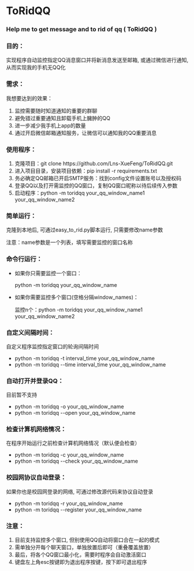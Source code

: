 # ToRidQQ
<h3>Help me to get message and to rid of qq ( ToRidQQ )</h3>

<h3>目的：</h3>
<p>实现程序自动监控指定QQ消息窗口并将新消息发送至邮箱, 或通过微信进行通知, 从而实现我的手机无QQ化</p>

<h3>需求：</h3>
我想要达到的效果：
<ol>
    <li>监控需要随时知道通知的重要的群聊</li>
    <li>避免错过重要通知且卸载手机上臃肿的QQ</li>
    <li>进一步减少我手机上app的数量</li>
    <li>通过开启微信邮箱通知服务，让微信可以通知我的QQ重要消息</li>
</ol>

<h3>使用程序：</h3>
<ol>
    <li>克隆项目：git clone https://github.com/Lns-XueFeng/ToRidQQ.git</li>
    <li>进入项目目录，安装项目依赖：pip install -r requirements.txt</li>
    <li>务必确定QQ邮箱已开启SMTP服务：找到config文件设置账号以及授权码</li>
    <li>登录QQ以及打开需监控的QQ窗口，复制QQ窗口昵称以待后续传入参数</li>
    <li>启动程序：python -m toridqq your_qq_window_name1 your_qq_window_name2</li>
</ol>

<h3>简单运行：</h3>
<p>克隆到本地后, 可通过easy_to_rid.py脚本运行, 只需要修改name参数</p>
<p>注意：name参数是一个列表，填写需要监控的窗口名称</p>

<h3>命令行运行：</h3>
<ul>
    <li>如果你只需要监控一个窗口：</li>
    <p>python -m toridqq your_qq_window_name</p>
    <li>如果你需要监控多个窗口(空格分隔window_names)：</li>
    <p>监控n个：python -m toridqq your_qq_window_name1 your_qq_window_name2</p>
</ul>

<h3>自定义间隔时间：</h3>
<p>自定义程序监控指定窗口的轮询间隔时间</p>
<ul>
    <li>python -m toridqq -t interval_time your_qq_window_name</li>
    <li>python -m toridqq --time interval_time your_qq_window_name</li>
</ul>

<h3>自动打开并登录QQ：</h3>
<p>目前暂不支持</p>
<ul>
    <li>python -m toridqq -o your_qq_window_name</li>
    <li>python -m toridqq --open your_qq_window_name</li>
</ul>

<h3>检查计算机网络情况：</h3>
<p>在程序开始运行之前检查计算机网络情况（默认便会检查）</p>
<ul>
    <li>python -m toridqq -c your_qq_window_name</li>
    <li>python -m toridqq --check your_qq_window_name</li>
</ul>

<h3>校园网协议自动登录：</h3>
<p>如果你也是校园网登录的网络, 可通过修改源代码来协议自动登录</p>
<ul>
    <li>python -m toridqq -r your_qq_window_name</li>
    <li>python -m toridqq --register your_qq_window_name</li>
</ul>

<h3>注意：</h3>
<ol>
    <li>目前支持监控多个窗口, 但别使用QQ自动将窗口合在一起的模式</li>
    <li>需单独分开每个聊天窗口，单独放置后即可（重叠覆盖放置）</li>
    <li>最后，将各个QQ窗口最小化，需要时程序会自动激活窗口</li>
    <li>键盘左上角esc按键即为退出程序按键，按下即可退出程序</li>
</ol>
